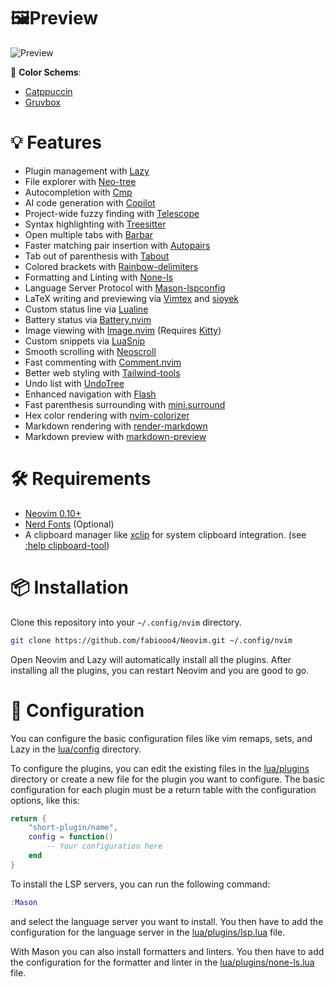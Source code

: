 # 🖼️Preview

![Preview](/../assets/preview.png?raw=true "Preview")

🎨 **Color Schems**: 
- [Catppuccin](https://github.com/catppuccin/nvim)
- [Gruvbox](https://github.com/ellisonleao/gruvbox.nvim)

# 💡 Features

- Plugin management with [Lazy](https://github.com/folke/lazy.nvim)
- File explorer with [Neo-tree](https://github.com/nvim-neo-tree/neo-tree.nvim)
- Autocompletion with [Cmp](https://github.com/hrsh7th/nvim-cmp)
- AI code generation with [Copilot](https://github.com/github/copilot.vim)
- Project-wide fuzzy finding with [Telescope](https://github.com/nvim-telescope/telescope.nvim)
- Syntax highlighting with [Treesitter](https://github.com/nvim-treesitter/nvim-treesitter)
- Open multiple tabs with [Barbar](https://github.com/romgrk/barbar.nvim)
- Faster matching pair insertion with [Autopairs](https://github.com/windwp/nvim-autopairs)
- Tab out of parenthesis with [Tabout](https://github.com/abecodes/tabout.nvim)
- Colored brackets with [Rainbow-delimiters](https://github.com/HiPhish/rainbow-delimiters.nvim)
- Formatting and Linting with [None-ls](https://github.com/nvimtools/none-ls.nvim)
- Language Server Protocol with [Mason-lspconfig](https://github.com/williamboman/mason-lspconfig.nvim)
- LaTeX writing and previewing via [Vimtex](https://github.com/lervag/vimtex#snippets-and-templates) and [sioyek](https://sioyek.info/)
- Custom status line via [Lualine](https://github.com/nvim-lualine/lualine.nvim)
- Battery status via [Battery.nvim](https://github.com/justinhj/battery.nvim)
- Image viewing with [Image.nvim](https://github.com/3rd/image.nvim) (Requires [Kitty](https://sw.kovidgoyal.net/kitty/))
- Custom snippets via [LuaSnip](https://github.com/L3MON4D3/LuaSnip)
- Smooth scrolling with [Neoscroll](https://github.com/karb94/neoscroll.nvim)
- Fast commenting with [Comment.nvim](https://github.com/numToStr/Comment.nvim)
- Better web styling with [Tailwind-tools](https://github.com/luckasRanarison/tailwind-tools.nvim)
- Undo list with [UndoTree](https://github.com/mbbill/undotree)
- Enhanced navigation with [Flash](https://github.com/folke/flash.nvim)
- Fast parenthesis surrounding with [mini.surround](https://github.com/echasnovski/mini.surround)
- Hex color rendering with [nvim-colorizer](https://github.com/norcalli/nvim-colorizer.lua)
- Markdown rendering with [render-markdown](https://github.com/MeanderingProgrammer/render-markdown.nvim)
- Markdown preview with [markdown-preview](https://github.com/iamcco/markdown-preview.nvim)

# 🛠️ Requirements

- [Neovim 0.10+](https://github.com/neovim/neovim/releases/tag/stable)
- [Nerd Fonts](https://www.nerdfonts.com/font-downloads) (Optional)
- A clipboard manager like [xclip](https://github.com/astrand/xclip) for system clipboard integration. (see [:help clipboard-tool](https://neovim.io/doc/user/provider.html#clipboard-tool))

# 📦 Installation

Clone this repository into your `~/.config/nvim` directory.

```bash
git clone https://github.com/fabiooo4/Neovim.git ~/.config/nvim
```

Open Neovim and Lazy will automatically install all the plugins. After installing all the plugins, you can restart Neovim and you are good to go.

# 📝 Configuration

You can configure the basic configuration files like vim remaps, sets, and Lazy in the [lua/config](./lua/config) directory.

To configure the plugins, you can edit the existing files in the [lua/plugins](./lua/plugins) directory or create a new file for the plugin you want to
configure. The basic configuration for each plugin must be a return table with the configuration options, like this:

```lua
return {
    "short-plugin/name",
    config = function()
        -- Your configuration here
    end
}
```

To install the LSP servers, you can run the following command:

```lua
:Mason
```

and select the language server you want to install. You then have to add the configuration for the language server in the [lua/plugins/lsp.lua](./lua/plugins/lsp.lua) file.

With Mason you can also install formatters and linters. You then have to add the configuration for the formatter and linter in the [lua/plugins/none-ls.lua](./lua/plugins/none-ls.lua) file.
